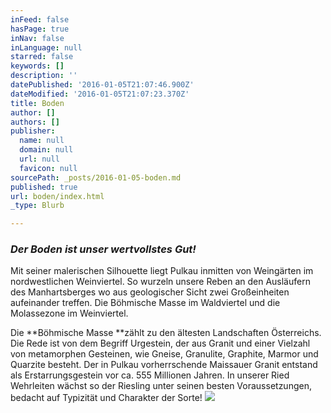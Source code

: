 ```yaml
---
inFeed: false
hasPage: true
inNav: false
inLanguage: null
starred: false
keywords: []
description: ''
datePublished: '2016-01-05T21:07:46.900Z'
dateModified: '2016-01-05T21:07:23.370Z'
title: Boden
author: []
authors: []
publisher:
  name: null
  domain: null
  url: null
  favicon: null
sourcePath: _posts/2016-01-05-boden.md
published: true
url: boden/index.html
_type: Blurb

---
```

### _Der Boden ist unser wertvollstes Gut!_

Mit seiner malerischen Silhouette liegt Pulkau inmitten von Weingärten im nordwestlichen Weinviertel. So wurzeln unsere Reben an den Ausläufern des Manhartsberges wo aus geologischer Sicht zwei Großeinheiten aufeinander treffen. Die Böhmische Masse im Waldviertel und die Molassezone im Weinviertel.

Die **Böhmische Masse **zählt zu den ältesten Landschaften Österreichs. Die Rede ist von dem Begriff Urgestein, der aus Granit und einer Vielzahl von metamorphen Gesteinen, wie Gneise, Granulite, Graphite, Marmor und Quarzite besteht. Der in Pulkau vorherrschende Maissauer Granit entstand als Erstarrungsgestein vor ca. 555 Millionen Jahren. In unserer Ried Wehrleiten wächst so der Riesling unter seinen besten Voraussetzungen, bedacht auf Typizität und Charakter der Sorte!
![](https://the-grid-user-content.s3-us-west-2.amazonaws.com/7771e6e7-b815-4baa-b09a-f80e4d032106.jpg)